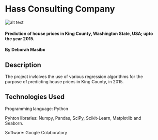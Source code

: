 # Hass Consulting Company

![alt text](https://www.google.com/url?sa=i&url=https%3A%2F%2Fjournal.firsttuesday.us%2Fcalifornia-tiered-home-pricing-2%2F1592%2F&psig=AOvVaw2xcMp3LBSfIc1KGIDnfCUH&ust=1650924230839000&source=images&cd=vfe&ved=0CAwQjRxqFwoTCNjHwJjarfcCFQAAAAAdAAAAABAD)

#### Prediction of house prices in King County, Washington State, USA; upto the year 2015. 
#### By Deborah Masibo
## Description
The project invlolves the use of various regression algorithms for the purpose of predicting house prices in King County, in 2015.
## Technologies Used
Programming language: Python  

Pyhton libraries: Numpy, Pandas, SciPy, Scikit-Learn, Matplotlib and Seaborn. 

Software: Google Colaboratory
